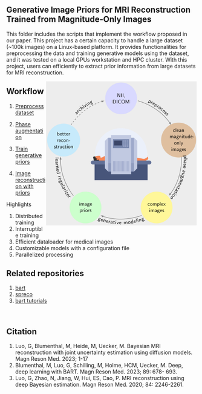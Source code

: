 ## Generative Image Priors for MRI Reconstruction Trained from Magnitude-Only Images

This folder includes the scripts that implement the workflow proposed in our paper. This project has a certain capacity to handle a large dataset (~100k images) on a Linux-based platform. It provides functionalities for preprocessing the data and training generative models using the dataset, and it was tested on a local GPUs workstation and HPC cluster. With this project, users can efficiently to extract prior information from large datasets for MRI reconstruction.


<img src="./misc/overview.png" alt="workflow" width="400" align="right"/>

## Workflow
1. [Preprocess dataset](./scripts/augmentation)
   
2. [Phase augmentation](./scripts/augmentation)
   
3. [Train generative priors](./scripts/train)
   
4. [Image reconstruction with priors](./scripts/recon)

Highlights

1. Distributed training
2. Interruptible training
3. Efficient dataloader for medical images
4. Customizable models with a configuration file
5. Parallelized processing

## Related repositories
1. [bart](https://github.com/mrirecon/bart)
2. [spreco](https://github.com/mrirecon/spreco)
3. [bart tutorials](https://github.com/mrirecon/bart-workshop)
   
<br clear="right"/>





## Citation
1. Luo, G, Blumenthal, M, Heide, M, Uecker, M. Bayesian MRI reconstruction with joint uncertainty estimation using diffusion models. Magn Reson Med. 2023; 1-17
2. Blumenthal, M, Luo, G, Schilling, M, Holme, HCM, Uecker, M. Deep, deep learning with BART. Magn Reson Med. 2023; 89: 678- 693.
3. Luo, G, Zhao, N, Jiang, W, Hui, ES, Cao, P. MRI reconstruction using deep Bayesian estimation. Magn Reson Med. 2020; 84: 2246-2261.

